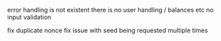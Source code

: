 error handling is not existent
there is no user handling / balances etc
no input validation

fix duplicate nonce
fix issue with seed being requested multiple times